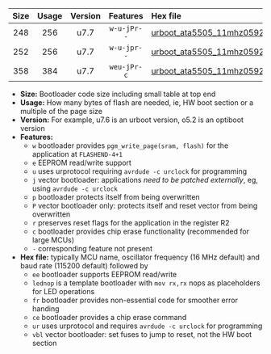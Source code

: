 |Size|Usage|Version|Features|Hex file|
|:-:|:-:|:-:|:-:|:--|
|248|256|u7.7|`w-u-jPr--`|[urboot_ata5505_11mhz0592_19200bps_lednop_ur_vbl.hex](https://raw.githubusercontent.com/stefanrueger/urboot.hex/main/mcus/ata5505/fcpu_11mhz0592/19200_bps/urboot_ata5505_11mhz0592_19200bps_lednop_ur_vbl.hex)|
|252|256|u7.7|`w-u-jpr--`|[urboot_ata5505_11mhz0592_19200bps_lednop_fr_ur_vbl.hex](https://raw.githubusercontent.com/stefanrueger/urboot.hex/main/mcus/ata5505/fcpu_11mhz0592/19200_bps/urboot_ata5505_11mhz0592_19200bps_lednop_fr_ur_vbl.hex)|
|358|384|u7.7|`weu-jPr-c`|[urboot_ata5505_11mhz0592_19200bps_ee_lednop_fr_ce_ur_vbl.hex](https://raw.githubusercontent.com/stefanrueger/urboot.hex/main/mcus/ata5505/fcpu_11mhz0592/19200_bps/urboot_ata5505_11mhz0592_19200bps_ee_lednop_fr_ce_ur_vbl.hex)|

- **Size:** Bootloader code size including small table at top end
- **Usage:** How many bytes of flash are needed, ie, HW boot section or a multiple of the page size
- **Version:** For example, u7.6 is an urboot version, o5.2 is an optiboot version
- **Features:**
  + `w` bootloader provides `pgm_write_page(sram, flash)` for the application at `FLASHEND-4+1`
  + `e` EEPROM read/write support
  + `u` uses urprotocol requiring `avrdude -c urclock` for programming
  + `j` vector bootloader: applications *need to be patched externally*, eg, using `avrdude -c urclock`
  + `p` bootloader protects itself from being overwritten
  + `P` vector bootloader only: protects itself and reset vector from being overwritten
  + `r` preserves reset flags for the application in the register R2
  + `c` bootloader provides chip erase functionality (recommended for large MCUs)
  + `-` corresponding feature not present
- **Hex file:** typically MCU name, oscillator frequency (16 MHz default) and baud rate (115200 default) followed by
  + `ee` bootloader supports EEPROM read/write
  + `lednop` is a template bootloader with `mov rx,rx` nops as placeholders for LED operations
  + `fr` bootloader provides non-essential code for smoother error handing
  + `ce` bootloader provides a chip erase command
  + `ur` uses urprotocol and requires `avrdude -c urclock` for programming
  + `vbl` vector bootloader: set fuses to jump to reset, not the HW boot section
